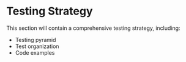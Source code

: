 # Testing Strategy

This section will contain a comprehensive testing strategy, including:
- Testing pyramid
- Test organization
- Code examples

